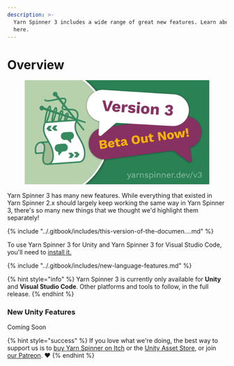```yaml
---
description: >-
  Yarn Spinner 3 includes a wide range of great new features. Learn about them
  here.
---
```


# Overview

<figure><img src="../.gitbook/assets/Beta.png" alt=""><figcaption></figcaption></figure>

Yarn Spinner 3 has many new features. While everything that existed in Yarn Spinner 2.x should largely keep working the same way in Yarn Spinner 3, there's so many new things that we thought we'd highlight them separately!&#x20;

{% include "../.gitbook/includes/this-version-of-the-documen....md" %}

To use Yarn Spinner 3 for Unity and Yarn Spinner 3 for Visual Studio Code, you'll need to [install it.](installing-the-beta.md)

{% include "../.gitbook/includes/new-language-features.md" %}

{% hint style="info" %}
Yarn Spinner 3 is currently only available for **Unity** and **Visual Studio Code**. Other platforms and tools to follow, in the full release.
{% endhint %}

### New Unity Features

Coming Soon

{% hint style="success" %}
If you love what we're doing, the best way to support us is to [buy Yarn Spinner on Itch](https://yarnspinner.itch.io) or the [Unity Asset Store](https://assetstore.unity.com/publishers/91946), or join [our Patreon](http://patreon.com/secretlab). ❤️
{% endhint %}



